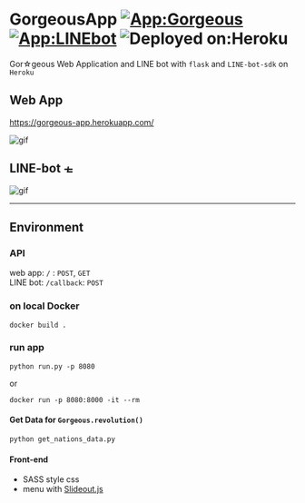 # GorgeousApp [![App:Gorgeous](https://img.shields.io/badge/App-Gorgeous-5a00b4.svg?longCache=true)](https://gorgeous-app.herokuapp.com) [![App:LINEbot](https://img.shields.io/badge/App-LINEbot-1dcd00.svg?longCache=true)](http://nav.cx/4O8fsmz) ![Deployed on:Heroku](https://img.shields.io/badge/Deployed-Heroku-ff69b4.svg?longCache=true)

Gor☆geous Web Application and LINE bot with `flask` and `LINE-bot-sdk` on `Heroku`

## Web App

[<https://gorgeous-app.herokuapp.com/>](https://gorgeous-app.herokuapp.com/)

![gif](https://i.gyazo.com/c63d4918607e97e777663fe4d4edc383.gif)

## LINE-bot <a href="http://nav.cx/4O8fsmz"><img src="https://scdn.line-apps.com/n/line_add_friends/btn/ja.png" alt="友だち追加" height="16" border="0"></a>

![gif](https://i.gyazo.com/6a41b54b6dcc0809dd408499e7a9aedf.gif)

---

## Environment

### API

web app: `/` : `POST`, `GET`  
LINE bot: `/callback`: `POST`

### on local Docker

```shell
docker build .
```

### run app

```shell
python run.py -p 8080
```

or

```shell
docker run -p 8080:8000 -it --rm
```

#### Get Data for `Gorgeous.revolution()`

```shell
python get_nations_data.py
```

#### Front-end

- SASS style css
- menu with [Slideout.js](https://slideout.js.org/)
